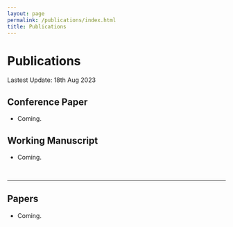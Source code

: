 ```yaml
---
layout: page
permalink: /publications/index.html
title: Publications
---
```


# Publications

Lastest Update: 18th Aug 2023

## Conference Paper

- Coming.

## Working Manuscript

- Coming.

<br>

---

## Papers

- Coming.
